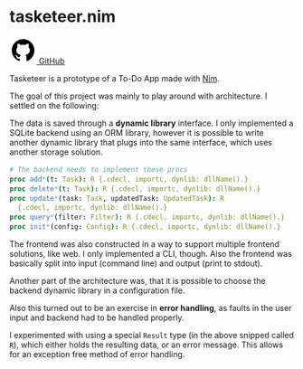 [creationTime]:- "Feb 13. 2023"
[lastWriteTime]:- "Feb 16. 2023"

# tasketeer.nim

<a href="https://github.com/aMOPel/tasketeer.nim/tree/try_dynlib_backend">
<img src="assets/icons8-github.svg" alt="GitHub" class="inline m-1 dark:invert">
GitHub</a>

Tasketeer is a prototype of a To-Do App made with [Nim](https://nim-lang.org/).

The goal of this project was mainly to play around with architecture.
I settled on the following:

The data is saved through a **dynamic library** interface. 
I only implemented a SQLite backend using an ORM library,
however it is possible to write another dynamic library that plugs into the same
interface, which uses another storage solution.

```nim
# The backend needs to implement these procs
proc add*(t: Task): R {.cdecl, importc, dynlib: dllName().}
proc delete*(t: Task): R {.cdecl, importc, dynlib: dllName().}
proc update*(task: Task, updatedTask: UpdatedTask): R
  {.cdecl, importc, dynlib: dllName().}
proc query*(filter: Filter): R {.cdecl, importc, dynlib: dllName().}
proc init*(config: Config): R {.cdecl, importc, dynlib: dllName().}
```

The frontend was also constructed in a way to support multiple frontend solutions, like web.
I only implemented a CLI, though. 
Also the frontend was basically split into input (command line) and output (print to stdout).

Another part of the architecture was, that it is possible to choose the backend 
dynamic library in a configuration file.

Also this turned out to be an exercise in **error handling**,
as faults in the user input and backend had to be handled properly.

I experimented with using a special `Result` type 
(in the above snipped called `R`), which either holds the resulting data, or an
error message. This allows for an exception free method of error handling.
